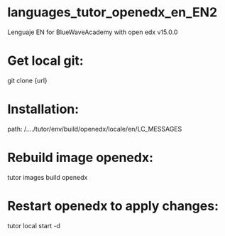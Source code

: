 # languages_tutor_openedx_en_EN2
Lenguaje EN for BlueWaveAcademy with open edx v15.0.0

# Get local git:

git clone {url}

# Installation:

path: /..../tutor/env/build/openedx/locale/en/LC_MESSAGES

# Rebuild image openedx:

tutor images build openedx

# Restart openedx to apply changes:

tutor local start -d

